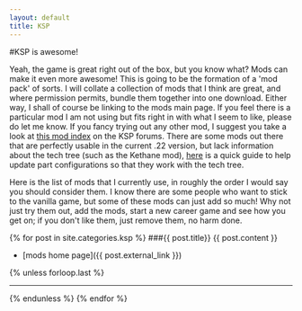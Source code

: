 ```yaml
---
layout: default
title: KSP
---
```




#KSP is awesome!

Yeah, the game is great right out of the box, but you know what? Mods can make it even more awesome!
This is going to be the formation of a 'mod pack' of sorts. 
I will collate a collection of mods that I think are great, and where permission permits, bundle them together into one download. 
Either way, I shall of course be linking to the mods main page.
If you feel there is a particular mod I am not using but fits right in with what I seem to like, please do let me know.
If you fancy trying out any other mod, I suggest you take a look at [this mod index](http://forum.kerbalspaceprogram.com/threads/55401-Community-Mods-and-Plugins-Library) on the KSP forums.
There are some mods out there that are perfectly usable in the current .22 version, but lack information about the tech tree (such as the Kethane mod), [here](http://en.reddit.com/r/KerbalSpaceProgram/comments/1om2i8/how_to_integrate_mods_into_career_mode/) is a quick guide to help update part configurations so that they work with the tech tree.

Here is the list of mods that I currently use, in roughly the order I would say you should consider them. I know there are some people who want to stick to the vanilla game, but some of these mods can just add so much! Why not just try them out, add the mods, start a new career game and see how you get on; if you don't like them, just remove them, no harm done.

{% for post in site.categories.ksp %}
###{{ post.title}}
{{ post.content }}
 - [mods home page]({{ post.external_link }})

{% unless forloop.last %}
- - -
{% endunless %}
{% endfor %}


